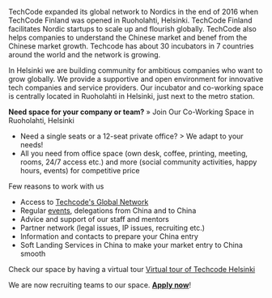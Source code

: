 TechCode expanded its global network to Nordics in the end of 2016 when TechCode Finland was opened in Ruoholahti, Helsinki. TechCode Finland facilitates Nordic startups to scale up and flourish globally. TechCode also helps companies to understand the Chinese market and benef from the Chinese market growth. Techcode has about 30 incubators in 7 countries around the world and the network is growing.

In Helsinki we are building community for ambitious companies who want to grow globally. We provide a supportive and open environment for innovative tech companies and service providers. Our incubator and co-working space is centrally located in Ruoholahti in Helsinki, just next to the metro station.

**Need space for your company or team?** » Join Our Co-Working Space in Ruoholahti, Helsinki   
* Need a single seats or a 12-seat private office? > We adapt to your needs!   
* All you need from office space (own desk, coffee, printing, meeting, rooms, 24/7 access etc.) and more (social community activities, happy hours, events) for competitive price

Few reasons to work with us
*   Access to [Techcode's Global Network](http://www.techcode.com/)
*   Regular [events](#events), delegations from China and to China
*   Advice and support of our staff and mentors
*   Partner network (legal issues, IP issues, recruiting etc.)
*   Information and contacts to prepare your China entry
*   Soft Landing Services in China to make your market entry to China smooth

Check our space by having a virtual tour [Virtual tour of Techcode Helsinki](https://my.matterport.com/show/?m=xPpNZKLgY3J)

We are now recruiting teams to our space. [**Apply now**](mailto:finland@techcode.com?subject=Applying%20to%20Techcode)!
